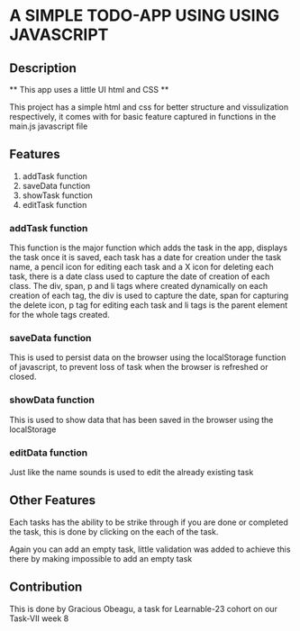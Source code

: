# A SIMPLE TODO-APP USING USING JAVASCRIPT

## Description 

** This app uses a little UI html and CSS **

This project has a simple html and css for better structure and vissulization respectively, it comes with for basic feature captured in functions in the main.js javascript file 

## Features
1. addTask function 
2. saveData function 
3. showTask function 
4. editTask function 

### addTask function 
This function is the major function which adds the task in the app, displays the task once it is saved, each task has a date for creation under the task name, a pencil icon for editing each task and a X icon for deleting each task, there is a date class used to capture the date of creation of each class. The div, span, p and li tags where created dynamically on each creation of each tag, the div is used to capture the date, span for capturing the delete icon, p tag for editing each task and li tags is the parent element for the whole tags created.

### saveData function 
This is used to persist data on the browser using the localStorage function of javascript, to prevent loss of task when the browser is refreshed or closed.

### showData function
This is used to show data that has been saved in the browser using the localStorage 

### editData function 
Just like the name sounds is used to edit the already existing task

## Other Features 
Each tasks has the ability to be strike through if you are done or completed the task, this is done by clicking on the each of the task.

Again you can add an empty task, little validation was added to achieve this there by making impossible to add an empty task

## Contribution 
This is done by Gracious Obeagu, a task for Learnable-23 cohort on our Task-VII week 8 
